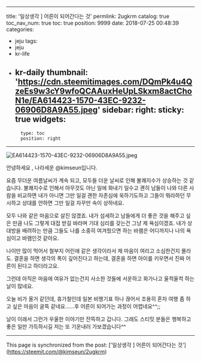 
---
title: '일상생각 ] 어른이 되어간다는 것'
permlink: 2ugkrm
catalog: true
toc_nav_num: true
toc: true
position: 9999
date: 2018-07-25 00:48:39
categories:
- jeju
tags:
- jeju
- kr-life
- kr-daily
thumbnail: 'https://cdn.steemitimages.com/DQmPk4u4QzeEs9w3cY9wfoQCAAuxHeUpLSkxm8actChoN1e/EA614423-1570-43EC-9232-06906D8A9A55.jpeg'
sidebar:
    right:
        sticky: true
widgets:
    -
        type: toc
        position: right
---


![EA614423-1570-43EC-9232-06906D8A9A55.jpeg](https://cdn.steemitimages.com/DQmPk4u4QzeEs9w3cY9wfoQCAAuxHeUpLSkxm8actChoN1e/EA614423-1570-43EC-9232-06906D8A9A55.jpeg)

안녕하세요 , 나라세운 @kimseun입니다.

 요즘 무더운 여름날씨가 계속 되고, 모두들 더운 날씨로 인해 불쾌지수가 상승하는 것 같습니다. 불쾌지수로 인해서 아무것도 아닌 일에 화내기 일수고 괜히 남들이 나와 다른 사람을 비교하면 내가 아니면 그만 일걸 괜한 자존심에 욱하기도하고 그들이 뭐라하던 무시하고 상대를 안하면 그만 일걸 자꾸만 속이 상하네요.

모두 나와 같은 마음으로 살진 않겠죠. 내가 섬세하고 남들에게 더 좋은 것을 해주고 싶은 만큼 나도 그렇게 대접 받길 바라며 기대 심리를 갖는건 그냥 제 욕심이겠죠. 내가 상대방을 배려하는 만큼 그들도 나를 소중히 여겨줬으면 하는 바램은 어디까지나 나의 욕심이고 바램인것 같아요.

나이만 많이 먹어서 철부지 어린애 같은 생각이라서 제 마음이 여리고 소심한건지 몰라도. 결혼을 하면 생각의 폭이 깊어진다고 하는데, 결혼을 하면 아이를 키우면서 진짜 어른이 된다고 하더라고요.

그런데 아직은 마음에 여유가 없는건지 사소한 것들에
서운하고 화가나고 울컥울컥 하는 날이 많네요.

오늘 비가 올거 같던데, 휴가철인데 일본 비행기표 하나 끊어서 조용히 혼자 여행 좀 하고 싶은 마음이 굴뚝 같네요......후 어른이 되어가는 과정이 어렵네요^^;;

날이 이래서 그런가 우울한 이야기만 잔뜩하고 갑니다.
그래도 스티밋 분들은 행복하고 좋은 일만 가득하시길 저는 또 기운내러 가보겠습니다^^

- - -

This page is synchronized from the post: ['일상생각 ] 어른이 되어간다는 것'](https://steemit.com/@kimseun/2ugkrm)
